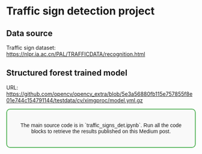 # Traffic sign detection project

## Data source
Traffic sign dataset: https://nlpr.ia.ac.cn/PAL/TRAFFICDATA/recognition.html

## Structured forest trained model
URL: https://github.com/opencv/opencv_extra/blob/5e3a56880fb115e757855f8e01e744c154791144/testdata/cv/ximgproc/model.yml.gz

<div style="border: 2px solid #4CAF50; border-radius: 10px; padding: 20px; background-color: #f9f9f9; font-family: Arial, sans-serif; text-align: center;">

<p> The main source code is in `traffic_signs_det.ipynb`. Run all the code blocks to retrieve the results published on this Medium post. </p>

</div>
